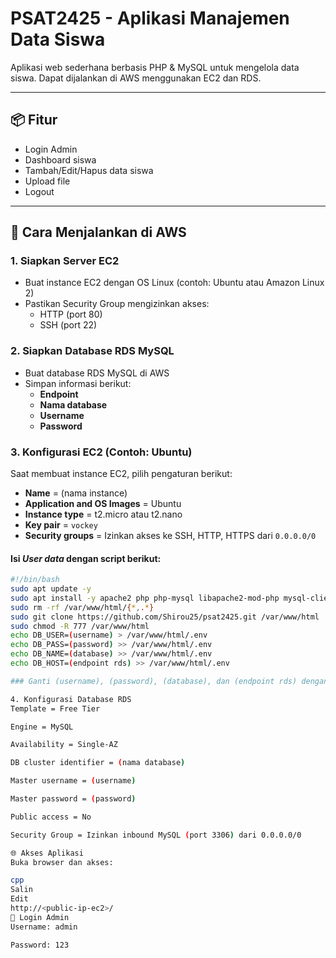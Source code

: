 # PSAT2425 - Aplikasi Manajemen Data Siswa

Aplikasi web sederhana berbasis PHP & MySQL untuk mengelola data siswa. Dapat dijalankan di AWS menggunakan EC2 dan RDS.

---

## 📦 Fitur

- Login Admin
- Dashboard siswa
- Tambah/Edit/Hapus data siswa
- Upload file
- Logout

---

## 🚀 Cara Menjalankan di AWS

### 1. Siapkan Server EC2

- Buat instance EC2 dengan OS Linux (contoh: Ubuntu atau Amazon Linux 2)
- Pastikan Security Group mengizinkan akses:
  - HTTP (port 80)
  - SSH (port 22)

### 2. Siapkan Database RDS MySQL

- Buat database RDS MySQL di AWS
- Simpan informasi berikut:
  - **Endpoint**
  - **Nama database**
  - **Username**
  - **Password**

### 3. Konfigurasi EC2 (Contoh: Ubuntu)

Saat membuat instance EC2, pilih pengaturan berikut:

- **Name** = (nama instance)
- **Application and OS Images** = Ubuntu
- **Instance type** = t2.micro atau t2.nano
- **Key pair** = `vockey`
- **Security groups** = Izinkan akses ke SSH, HTTP, HTTPS dari `0.0.0.0/0`

#### Isi *User data* dengan script berikut:

```bash
#!/bin/bash
sudo apt update -y
sudo apt install -y apache2 php php-mysql libapache2-mod-php mysql-client
sudo rm -rf /var/www/html/{*,.*}
sudo git clone https://github.com/Shirou25/psat2425.git /var/www/html
sudo chmod -R 777 /var/www/html
echo DB_USER=(username) > /var/www/html/.env
echo DB_PASS=(password) >> /var/www/html/.env
echo DB_NAME=(database) >> /var/www/html/.env
echo DB_HOST=(endpoint rds) >> /var/www/html/.env

### Ganti (username), (password), (database), dan (endpoint rds) dengan informasi RDS Anda.

4. Konfigurasi Database RDS
Template = Free Tier

Engine = MySQL

Availability = Single-AZ

DB cluster identifier = (nama database)

Master username = (username)

Master password = (password)

Public access = No

Security Group = Izinkan inbound MySQL (port 3306) dari 0.0.0.0/0

🌐 Akses Aplikasi
Buka browser dan akses:

cpp
Salin
Edit
http://<public-ip-ec2>/
🔐 Login Admin
Username: admin

Password: 123
